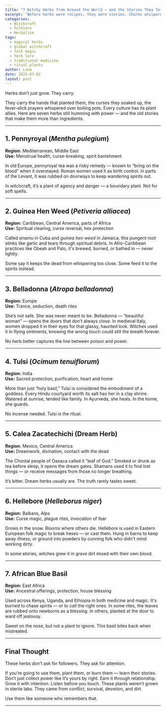 ```yaml
---
title: "7 Witchy Herbs from Around the World — and the Stories They Tell"
excerpt: "Before herbs were recipes, they were stories. Charms whispered into seeds. Dreams stuffed into pillow sachets. Here are seven plants still holding power, pulled from kitchens, battlefields, and broom closets across the world."
categories:
  - Witchcraft
  - Folklore
  - Herbalism
tags:
  - magical herbs
  - global witchcraft
  - folk magic
  - herb lore
  - traditional medicine
  - ritual plants
author: Luna
date: 2025-07-02
layout: post
---
```


Herbs don’t just grow. They carry.

They carry the hands that planted them, the curses they soaked up, the fever-slick prayers whispered over boiling pots. Every culture has its plant allies. Here are seven herbs still humming with power — and the old stories that make them more than ingredients.

---

## 1. Pennyroyal (*Mentha pulegium*)  
**Region:** Mediterranean, Middle East  
**Use:** Menstrual health, curse-breaking, spirit banishment

In old Europe, pennyroyal tea was a risky remedy — known to “bring on the blood” when it overstayed. Roman women used it as birth control. In parts of the Levant, it was rubbed on doorways to keep wandering spirits out.

In witchcraft, it’s a plant of agency and danger — a boundary plant. Not for soft spells.

---

## 2. Guinea Hen Weed (*Petiveria alliacea*)  
**Region:** Caribbean, Central America, parts of Africa  
**Use:** Spiritual clearing, curse reversal, hex protection

Called *anamu* in Cuba and *guinea hen weed* in Jamaica, this pungent root stinks like garlic and tears through spiritual debris. In Afro-Caribbean practices like Obeah and Palo, it's brewed, burned, or bathed in — never lightly.

Some say it keeps the dead from whispering too close. Some feed it to the spirits instead.

---

## 3. Belladonna (*Atropa belladonna*)  
**Region:** Europe  
**Use:** Trance, seduction, death rites

She’s not safe. She was never meant to be. Belladonna — “beautiful woman” — opens the doors that don’t always close. In medieval Italy, women dropped it in their eyes for that glassy, haunted look. Witches used it in flying ointments, knowing the wrong touch could still the breath forever.

No herb better captures the line between poison and power.

---

## 4. Tulsi (*Ocimum tenuiflorum*)  
**Region:** India  
**Use:** Sacred protection, purification, heart and home

More than just “holy basil,” Tulsi is considered the embodiment of a goddess. Every Hindu courtyard worth its salt has her in a clay shrine. Watered at sunrise, tended like family. In Ayurveda, she heals. In the home, she guards.

No incense needed. Tulsi *is* the ritual.

---

## 5. Calea Zacatechichi (Dream Herb)  
**Region:** Mexico, Central America  
**Use:** Dreamwork, divination, contact with the dead

The Chontal people of Oaxaca called it “leaf of God.” Smoked or drunk as tea before sleep, it opens the dream gates. Shamans used it to find lost things — or receive messages from those no longer breathing.

It’s bitter. Dream herbs usually are. The truth rarely tastes sweet.

---

## 6. Hellebore (*Helleborus niger*)  
**Region:** Balkans, Alps  
**Use:** Curse magic, plague rites, invocation of fear

Grows in the snow. Blooms where others die. Hellebore is used in Eastern European folk magic to break hexes — or cast them. Hung in barns to keep away illness, or ground into powders by cunning folk who didn't mind working dirty.

In some stories, witches grew it in grave dirt mixed with their own blood.

---

## 7. African Blue Basil  
**Region:** East Africa  
**Use:** Ancestral offerings, protection, house blessing

Used across Kenya, Uganda, and Ethiopia in both medicine and magic. It's burned to chase spirits — or to *call* the right ones. In some rites, the leaves are rubbed onto newborns as a blessing. In others, planted at the door to ward off jealousy.

Sweet on the nose, but not a plant to ignore. This basil bites back when mistreated.

---

## Final Thought

These herbs don’t ask for followers. They ask for attention.

If you’re going to use them, plant them, or burn them — learn their stories. Don’t just collect power like it’s yours by right. Earn it through relationship. Grow it with intention. Listen before you touch. These plants weren’t grown in sterile labs. They came from conflict, survival, devotion, and dirt.

Use them like someone who remembers that.

---
